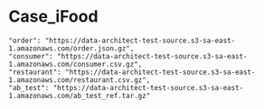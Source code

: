 # Case_iFood

    "order": "https://data-architect-test-source.s3-sa-east-1.amazonaws.com/order.json.gz",
    "consumer": "https://data-architect-test-source.s3-sa-east-1.amazonaws.com/consumer.csv.gz",
    "restaurant": "https://data-architect-test-source.s3-sa-east-1.amazonaws.com/restaurant.csv.gz",
    "ab_test": "https://data-architect-test-source.s3-sa-east-1.amazonaws.com/ab_test_ref.tar.gz"
